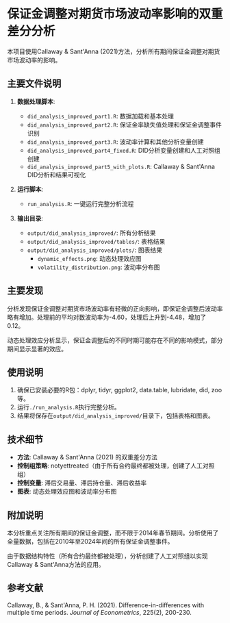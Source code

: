 # 保证金调整对期货市场波动率影响的双重差分分析

本项目使用Callaway & Sant'Anna (2021)方法，分析所有期间保证金调整对期货市场波动率的影响。

## 主要文件说明

1. **数据处理脚本**:
   - `did_analysis_improved_part1.R`: 数据加载和基本处理
   - `did_analysis_improved_part2.R`: 保证金率缺失值处理和保证金调整事件识别
   - `did_analysis_improved_part3.R`: 波动率计算和其他分析变量创建
   - `did_analysis_improved_part4_fixed.R`: DID分析变量创建和人工对照组创建
   - `did_analysis_improved_part5_with_plots.R`: Callaway & Sant'Anna DID分析和结果可视化

2. **运行脚本**:
   - `run_analysis.R`: 一键运行完整分析流程

3. **输出目录**:
   - `output/did_analysis_improved/`: 所有分析结果
   - `output/did_analysis_improved/tables/`: 表格结果
   - `output/did_analysis_improved/plots/`: 图表结果
     - `dynamic_effects.png`: 动态处理效应图
     - `volatility_distribution.png`: 波动率分布图

## 主要发现

分析发现保证金调整对期货市场波动率有轻微的正向影响，即保证金调整后波动率略有增加。处理前的平均对数波动率为-4.60，处理后上升到-4.48，增加了0.12。

动态处理效应分析显示，保证金调整后的不同时期可能存在不同的影响模式，部分期间显示显著的效应。

## 使用说明

1. 确保已安装必要的R包：dplyr, tidyr, ggplot2, data.table, lubridate, did, zoo等。
2. 运行`./run_analysis.R`执行完整分析。
3. 结果将保存在`output/did_analysis_improved/`目录下，包括表格和图表。

## 技术细节

- **方法**: Callaway & Sant'Anna (2021) 的双重差分方法
- **控制组策略**: notyettreated（由于所有合约最终都被处理，创建了人工对照组）
- **控制变量**: 滞后交易量、滞后持仓量、滞后收益率
- **图表**: 动态处理效应图和波动率分布图

## 附加说明

本分析重点关注所有期间的保证金调整，而不限于2014年春节期间。分析使用了全量数据，包括在2010年至2024年间的所有保证金调整事件。

由于数据结构特性（所有合约最终都被处理），分析创建了人工对照组以实现Callaway & Sant'Anna方法的应用。

## 参考文献

Callaway, B., & Sant'Anna, P. H. (2021). Difference-in-differences with multiple time periods. *Journal of Econometrics*, 225(2), 200-230.
